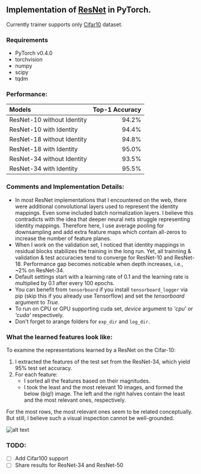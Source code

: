 ## Implementation of [**ResNet**](https://arxiv.org/abs/1512.03385) in PyTorch. 

Currently trainer supports only [Cifar10](https://www.cs.toronto.edu/~kriz/cifar.html) dataset.

### **Requirements**
- PyTorch v0.4.0
- torchvision
- numpy
- scipy
- tqdm


### **Performance**:
| Models                      | Top-1 Accuracy |
| :---                        | ---:           |
| ResNet-10 without Identity  | 94.2% |
| ResNet-10 with Identity     | 94.4% |
| ResNet-18 without Identity  | 94.8% |
| ResNet-18 with Identity     | 95.0% |
| ResNet-34 without Identity  | 93.5% |
| ResNet-34 with Identity     | 95.5% |


### **Comments and Implementation Details**:
- In most ResNet implementations that I encountered on the web, there were additional convolutional layers used to represent the identity mappings. Even some included batch normalization layers. I believe this contradicts with the idea that deeper neural nets struggle representing identity mappings. Therefore here, I use average pooling for downsampling and add extra feature maps which contain all-zeros to increase the number of feature planes.
- When I work on the validation set, I noticed that identity mappings in residual blocks stabilizes the training in the long run. Yet, all trainning & validation & test accuracies tend to converge for ResNet-10 and ResNet-18. Performance gap becomes noticable when depth increases, i.e., ~2% on ResNet-34.
- Default settings start with a learning rate of 0.1 and the learning rate is multiplied by 0.1 after every 100 epochs.
- You can benefit from `tensorboard` if you install `tensorboard_logger` via pip (skip this if you already use Tensorflow) and set the *tensorboard* argument to *True*.
- To run on CPU or GPU supporting cuda set, *device* argument to *'cpu'* or *'cuda'* respectively.
- Don't forget to arange folders for `exp_dir` and `log_dir`.

### **What the learned features look like**:
To examine the representations learned by a ResNet on the Cifar-10:
1. I extracted the features of the test set from the ResNet-34, which yield 95% test set accuracy.
2. For each feature:
   - I sorted all the features based on their magnitudes.
   - I took the least and the most relevant 10 images, and formed the below (big!) image. The left and the right halves contain the least and the most relevant ones, respectively.

For the most rows, the most relevant ones seem to be related conceptually. But still, I believe such a visual inspection cannot be well-grounded.

![alt text](images/cifar10_images_selected_by_features.png "Cifar-10 images retrieved based on their feature magnites.")

### **TODO**:
- [ ] Add Cifar100 support
- [ ] Share results for ResNet-34 and ResNet-50
